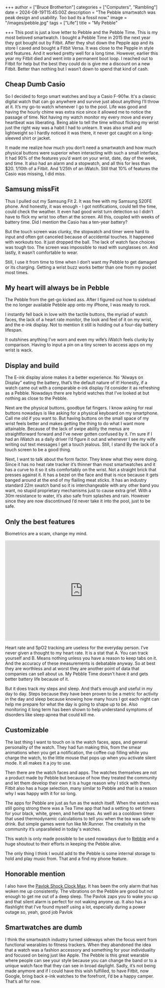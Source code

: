 +++
author = ["Bruce Brotherton"]
categories = ["Computers", "Rambling"]
date = 2024-08-19T15:45:00Z
description = "The Pebble smartwatch was peak design and usability. Too bad its a fossil now."
image = "/images/pebble.jpg"
tags = ["Life"]
title = "My Pebble"

+++
This post is just a love letter to Pebble and the Pebble Time. This is my most beloved smartwatch. I bought a Pebble Time in 2015 the next year they got bought out by Fitbit. After they shut down the Pepple app and its store I caved and bought a Fitbit Versa. It was close to the Pepple in style and features. And it worked pretty well for a long time. However, earlier this year my Fitbit died and went into a permanent boot loop. I reached out to Fitbit for help but the best they could do is give me a discount on a new Fitbit. Better than nothing but I wasn’t down to spend that kind of cash.

## Cheap Dumb Casio
So I decided to forgo smart watches and buy a Casio F-901w. It's a classic digital watch that can go anywhere and survive just about anything I’ll throw at it. It’s my go-to watch whenever I go to the pool. Life was good and having the hourly chime was extra nice since it allowed me to notice the passage of time. Not having my watch monitor my every move and every heartbeat was liberating. Being able to tell the time without flicking my wrist just the right way was a habit I had to unlearn. It was also small and lightweight so I hardly noticed it was there, it never got caught on a long-sleeved shirt or jacket.

It made me realize how much you don’t need a smartwatch and how much physical buttons were superior when interacting with such a small interface. It had 90% of the features you’d want on your wrist, date, day of the week, and time. It also had an alarm and a stopwatch, and all this for less than $20. 1/10th of a Fitbit. And 1/25th of an iWatch. Still that 10% of features the Casio was missing, I did miss.

## Samsung missFit
Thus I pulled out my Samsung Fit 2. It was free with my Samsung S20FE phone. And honestly, it was enough - I got notifications, could tell the time, could check the weather. It even had good wrist turn detection so I didn’t have to flick my wrist too often at the screen. All this, coupled with weeks of battery time. Did I mention the Casio has a ten-year battery?

But the touch screen was clunky, the stopwatch and timer were hard to input and often got canceled because of accidental touches. It happened with workouts too. It just dropped the ball. The lack of watch face choices was tough too. The screen was impossible to read with sunglasses on. And lastly, it wasn’t comfortable to wear.

Still, I use it from time to time when I don’t want my Pebble to get damaged or its charging. Getting a wrist buzz works better than one from my pocket most times.

## My heart will always be in Pebble
The Pebble from the get-go kicked ass. After I figured out how to sideload the no longer available Pebble app onto my iPhone, I was ready to rock.

I instantly fell back in love with the tactile buttons, the myriad of watch faces, the lack of a heart rate monitor, the look and feel of it on my wrist, and the e-ink display. Not to mention it still is holding out a four-day battery lifespan.

It outshines anything I’ve worn and even my wife’s iWatch feels clunky by comparison. Having to input a pin on a tiny screen to access apps on my wrist is wack.

## Display and build
The E-ink display alone makes it a better experience. No “Always on Display” eating the battery, that’s the default nature of it! Honestly, if a watch came out with a comparable e-ink display I’d consider it as refreshing as a Pebble. Nowadays there are hybrid watches that I’ve looked at but nothing as close to the Pebble.

Next are the physical buttons, goodbye fat fingers. I know asking for real buttons nowadays is like asking for a physical keyboard on my smartphone. Call me old if you want to. But having buttons on the small space of my wrist feels better and makes getting the thing to do what I want more attainable. Because of the lack of swipe ability the menus are straightforward forward and I’ve never gotten confused by it. I’m sure if I had an iWatch as a daily driver I’d figure it out and whenever I see my wife writing out text messages I get a touch jealous. Still, I stand By the lack of a touch screen to be a good thing.

Next, I want to talk about the form factor. They knew what they were doing. Since it has no heat rate tracker it’s thinner than most smartwatches and it has a curve to it so it sits comfortably on the wrist. Not a straight brick that presses against it. It has a bezel on the face and that is nice because it gets banged around at the end of my flailing meat sticks. It has an industry standard 22m swatch band so it is interchangeable with any other band you want, no stupid proprietary mechanisms just to cause extra grief. With a 30m resistance to water, it’s also safe from splashes and rain. However since they are now discontinued I’d never take it into the pool, just to be safe.

## Only the best features

Biometrics are a scam, change my mind. 

<div style="width:100%;height:0;min-height:200px;padding-bottom:25%;position:relative;"> <iframe src="https://giphy.com/embed/26FfeRGMEmNjTlGQo" width="100%" height="100%" style="position:absolute" frameBorder="0" allowFullScreen></iframe></div>

Heart rate and SpO2 tracking are useless for the everyday person. I’ve never given a thought to my heart rate. It is a stat that A. You can track yourself and B. Means nothing unless you have a reason to keep tabs on it. And the accuracy of these measurements is debatable anyway. So at best they are worthless and at worst they are another point of data that companies can sell about us. My Pebble Time doesn't have it and gets better battery life because of it.

But it does track my steps and sleep. And that’s enough and useful in my day to day. Steps because they have been proven to be a metric for activity in the day and sleep because knowing how many hours I got each night can help me prepare for what the day is going to shape up to be. Also monitoring it long term has been shown to help understand symptoms of disorders like sleep apnea that could kill me.

## Customizable

The last thing I want to touch on is the watch faces, apps, and general personality of the watch. They had fun making this, from the smear animations when you get a notification, the coffee cup filling while you charge the watch, to the little mouse that pops up when you activate silent mode. It all makes it a joy to use.

Then there are the watch faces and apps. The watches themselves are not a product made by Pebble but because of how they treated the community and let them develop their own it is a huge reason why I stick with them. Fitbit also has a huge selection, many similar to Pebble and that is a reason why I was happy with it for so long.

The apps for Pebble are just as fun as the watch itself. When the watch was still going strong there was a Tea Time app that had a setting to set timers for your black, white, green, and herbal teas. As well as a cooldown timer that used thermodynamic calculations to tell you when the tea was safe to drink. But simple games were fun like Mr.Runner. The creativity in the community it’s unparalleled in today's watches.

This watch is only made possible to be used nowadays due to [Rebble](https://rebble.io/) and a huge shoutout to their efforts in keeping the Pebble alive.

The only thing I think I would add to the Pebble is some internal storage to hold and play music from. That and a find my phone feature.

## Honorable mention
I also have the [Pavlok Shock Clock Max](https://blog.pavlok.com/introducing-shock-clock-max-indiegogo/). It has been the only alarm that has woken me up consistently. The vibrations on the Pebble are good but not enough to get me out of a deep sleep. The Pavlok zaps you to wake you up and that silent alarm is perfect for not waking anyone up. It also has a flashlight that I’ve found myself using a lot, especially during a power outage so, yeah, good job Pavlok

## Smartwatches are dumb

I think the smartwatch industry turned sideways when the focus went from functional wearables to fitness trackers. When they abandoned the idea that a watch was a fashion accessory and something for your individuality and focused on being just like Apple. The Pebble is this great wearable where people can see your style because you can change the band or to a unique watch face that they can see in broad daylight. Sadly, it’s not being made anymore and if I could have this wish fulfilled, to have Fitbit, now Google, bring back e-ink watches to the forefront, I’d be a happy camper. That’s all for now.